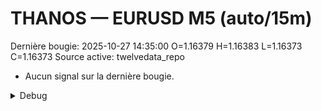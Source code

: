 # THANOS — EURUSD M5 (auto/15m)
Dernière bougie: 2025-10-27 14:35:00  O=1.16379  H=1.16383  L=1.16373  C=1.16373
Source active: twelvedata_repo

- Aucun signal sur la dernière bougie.

<details><summary>Debug</summary>

- TD_API_KEY manquant.

</details>
